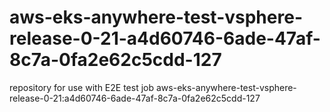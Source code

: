 # aws-eks-anywhere-test-vsphere-release-0-21-a4d60746-6ade-47af-8c7a-0fa2e62c5cdd-127
repository for use with E2E test job aws-eks-anywhere-test-vsphere-release-0-21:a4d60746-6ade-47af-8c7a-0fa2e62c5cdd-127

